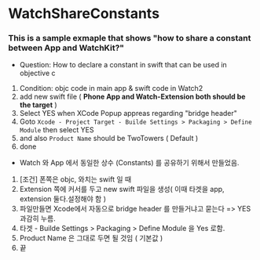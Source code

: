# WatchShareConstants

### This is a sample exmaple that shows "how to share a constant between App and WatchKit?"
  
* Question: How to declare a constant in swift that can be used in objective c

1. Condition: objc code in main app & swift code in Watch2
2. add new swift file  ( **Phone App and Watch-Extension both should be the target** )
3. Select YES when XCode Popup appreas regarding "bridge header"
4. Goto `Xcode - Project Target - Builde Settings > Packaging > Define Module` then select YES
5. and also `Product Name` should be TwoTowers ( Default )
6. done



* Watch 와 App 에서 동일한 상수 (Constants) 를 공유하기 위해서 만들었음.

1. [조건] 폰쪽은 objc,   와치는 swift 일 때
2. Extension 쪽에 커서를 두고 new swift 파일을 생성( 이때 타겟을 app, extension 둘다.설정해야 함 )
3. 파일만들면 Xcode에서 자동으로 bridge header 를 만들거냐고 묻는다 => YES 과감히 누름.
4. 타겟 - Builde Settings > Packaging > Define Module 을 Yes 로함. 
5. Product Name 은 그대로 두면 될 것임 ( 기본값 )
6. 끝
